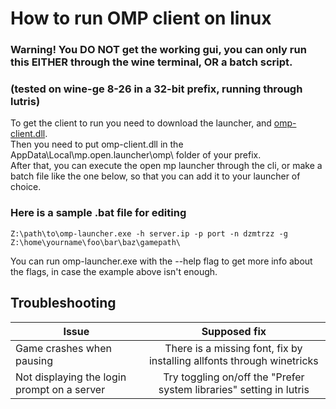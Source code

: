 # How to run OMP client on linux

### Warning! You DO NOT get the working gui, you can only run this EITHER through the wine terminal, OR a batch script. 
### (tested on wine-ge 8-26 in a 32-bit prefix, running through lutris)


To get the client to run you need to download the launcher, and [omp-client.dll](https://assets.open.mp/omp-client.dll). \
Then you need to put omp-client.dll in the AppData\Local\mp.open.launcher\omp\ folder of your prefix.\
After that, you can execute the open mp launcher through the cli, or make a batch file like the one below, so that you can add it to your launcher of choice.

### Here is a sample .bat file for editing
```
Z:\path\to\omp-launcher.exe -h server.ip -p port -n dzmtrzz -g Z:\home\yourname\foo\bar\baz\gamepath\
```

You can run omp-launcher.exe with the --help flag to get more info about the flags, in case the example above isn't enough.


## Troubleshooting

| Issue                                       | Supposed fix                                                           |
| ------------------------------------------- |:----------------------------------------------------------------------:|
| Game crashes when pausing                   | There is a missing font, fix by installing allfonts through winetricks |
| Not displaying the login prompt on a server | Try toggling on/off the "Prefer system libraries" setting in lutris |